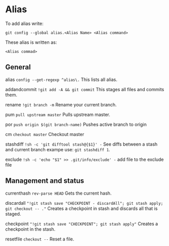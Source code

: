 # Alias
To add alias write:

`git config --global alias.<Alias Name> <Alias command>`


These alias is written as:

<Alias name> `<Alias commad>` <Alias description>


## General

alias `config --get-regexp ^alias\.` This lists all alias.

addandcommit `!git add -A && git commit` This stages all files and commits them.

rename `!git branch -m` Rename your current branch.

pum `pull upstream master` Pulls upstream master.

por `push origin $(git branch-name)` Pushes active branch to origin

cm `checkout master` Checkout master

stashdiff `!sh -c 'git difftool stash@{$1}' -` See diffs between a stash and current branch exampe use: `git stashdiff 1`.

exclude `!sh -c 'echo "$1" >> .git/info/exclude' -` add file to the exclude file


## Management and status

currenthash `rev-parse HEAD` Gets the current hash.

discardall `"!git stash save "CHECKPOINT - discardAll"; git stash apply; git checkout -- ."` Creates a checkpoint in stash and discards all that is staged.

checkpoint `"!git stash save "CHECKPOINT"; git stash apply"` Creates a checkpoint in the stash.

resetfile `checkout --` Reset a file.

